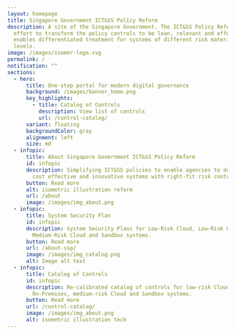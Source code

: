 ```yaml
---
layout: homepage
title: Singapore Government ICT&SS Policy Reform
description: A site of the Singapore Government. The ICT&SS Policy Reform is an
  effort to transform the policy controls to be lean, relevant and effective. It
  enables differentiated treatment for systems of different risk materiality
  levels.
image: /images/isomer-logo.svg
permalink: /
notification: ""
sections:
  - hero:
      title: One-stop portal for modern digital governance
      background: /images/banner_home.png
      key_highlights:
        - title: Catalog of Controls
          description: View list of controls
          url: /control-catalog/
      variant: floating
      backgroundColor: gray
      alignment: left
      size: md
  - infopic:
      title: About Singapore Government ICT&SS Policy Reform
      id: infopic
      description: Simplifying ICT&SS policies to enable agencies to deliver rapid,
        cost effective and innovative systems with right-fit risk controls.
      button: Read more
      alt: isometric illustration reform
      url: /about
      image: /images/img_about.png
  - infopic:
      title: System Security Plan
      id: infopic
      description: System Security Plans for Low-Risk Cloud, Low-Risk On-Premises,
        Medium-Risk Cloud and Sandbox systems.
      button: Read more
      url: /about-ssp/
      image: /images/img_catalog.png
      alt: Image alt text
  - infopic:
      title: Catalog of Controls
      id: infopic
      description: Re-calibrated catalog of controls for low-risk Cloud, low-risk
        On-Premises, medium-risk Cloud and Sandbox systems.
      button: Read more
      url: /control-catalog/
      image: /images/img_about.png
      alt: isometric illustration tech
---
```

